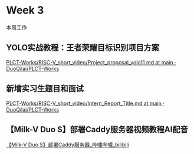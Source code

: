 # Week 3

本周工作

## YOLO实战教程：王者荣耀目标识别项目方案

[PLCT-Works/RISC-V_short_video/Project_proposal_yolo11.md at main · DuoQilai/PLCT-Works](https://github.com/DuoQilai/PLCT-Works/blob/main/RISC-V_short_video/Project_proposal_yolo11.md)
## 新增实习生题目和面试

[PLCT-Works/RISC-V_short_video/Intern_Report_Title.md at main · DuoQilai/PLCT-Works](https://github.com/DuoQilai/PLCT-Works/blob/main/RISC-V_short_video/Intern_Report_Title.md)

## 【Milk-V Duo S】部署Caddy服务器视频教程AI配音

[【Milk-V Duo S】部署Caddy服务器_哔哩哔哩_bilibili](https://www.bilibili.com/video/BV1poBzYQEoC/?spm_id_from=333.999.0.0&vd_source=417238cd96b1b549d14bcb35a9da3cf0)